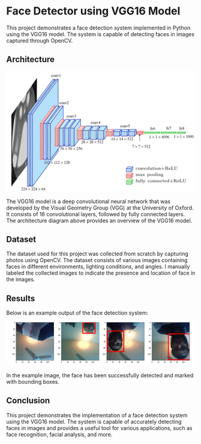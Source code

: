 # Face Detector using VGG16 Model

This project demonstrates a face detection system implemented in Python using the VGG16 model. The system is capable of detecting faces in images captured through OpenCV.

## Architecture

![VGG16 Architecture](model.png)

The VGG16 model is a deep convolutional neural network that was developed by the Visual Geometry Group (VGG) at the University of Oxford. It consists of 16 convolutional layers, followed by fully connected layers. The architecture diagram above provides an overview of the VGG16 model.

## Dataset

The dataset used for this project was collected from scratch by capturing photos using OpenCV. The dataset consists of various images containing faces in different environments, lighting conditions, and angles. I manually labeled the collected images to indicate the presence and location of face in the images.

## Results

Below is an example output of the face detection system:

![Example Output](detections.png)

In the example image, the face has been successfully detected and marked with bounding boxes.

## Conclusion

This project demonstrates the implementation of a face detection system using the VGG16 model. The system is capable of accurately detecting faces in images and provides a useful tool for various applications, such as face recognition, facial analysis, and more.


